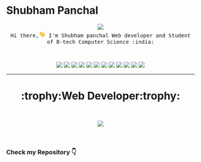 # Shubham Panchal
<p align="center">
  <img src="https://github.com/shubhDeveloper/Programming_Ic_Code/blob/master/Gif/lp-icon-7.gif?raw=true" width="100px">
 <br>
 <samp>
    Hi there,<img width="18" src="https://github.com/shubhDeveloper/Hibernate_Project_NoteTaker/blob/master/src/main/webapp/js/Hi.gif?raw=true"> I'm Shubham panchal Web developer and Student of B-tech Computer Science :india:
  </samp> 
</p>
<br>
<p align="center">
<img src="https://github.com/shubhDeveloper/Programming_Ic_Code/blob/master/main_icon/java.png?raw=true" width="45px">
<img src="https://github.com/shubhDeveloper/Programming_Ic_Code/blob/master/main_icon/spring.png?raw=true" width="45px">
<img src="https://github.com/shubhDeveloper/Programming_Ic_Code/blob/master/main_icon/python.png?raw=true" width="45px">
<img src="https://github.com/shubhDeveloper/Programming_Ic_Code/blob/master/main_icon/html.png?raw=true" width="45px"> 
<img src="https://github.com/shubhDeveloper/Programming_Ic_Code/blob/master/main_icon/css.png?raw=true" width="45px">
<img src="https://github.com/shubhDeveloper/Programming_Ic_Code/blob/master/main_icon/javascript.png?raw=true" width="45">
<img src="https://github.com/shubhDeveloper/Programming_Ic_Code/blob/master/main_icon/git.png?raw=true" width="45px">
<img src="https://github.com/shubhDeveloper/Programming_Ic_Code/blob/master/main_icon/bootstrap.png?raw=true" width="45px">
<img src="https://github.com/shubhDeveloper/Programming_Ic_Code/blob/master/main_icon/ubntu.png?raw=true" width="45px">
<img src="https://github.com/shubhDeveloper/Programming_Ic_Code/blob/master/intellij-idea-1-logo-png-transparent.png?raw=true" width="45">
  <img src="https://github.com/shubhDeveloper/Programming_Ic_Code/blob/master/eclipse-logo-85FE4BEA34-seeklogo.com.png?raw=true" width="45">
<img src="https://github.com/shubhDeveloper/Programming_Ic_Code/blob/master/main_icon/github.png?raw=true" width="50px">
</p>
<hr>

<h1 align="center">:trophy:Web Developer:trophy:</h1>
<br>

<p align="center">
<img  src="https://media-fastly.hackerearth.com/media/hackathon/accolite-java-developer-hiring-challenge/images/ee6dcb72-9-Hire_Accolite-15%20(1).jpg">
</p>
<br>

### Check my Repository 👇
